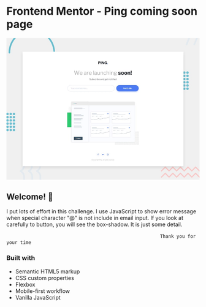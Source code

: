 # Frontend Mentor - Ping coming soon page

![Design preview for the Ping coming soon page coding challenge](./design/desktop-preview.jpg)

## Welcome! 👋

I put lots of effort in this challenge. I use JavaScript to show error message
when special character "@" is not include in email input. If you look at carefully 
to button, you will see the box-shadow. It is just some detail. 

															Thank you for your time


### Built with

- Semantic HTML5 markup
- CSS custom properties
- Flexbox
- Mobile-first workflow
- Vanilla JavaScript